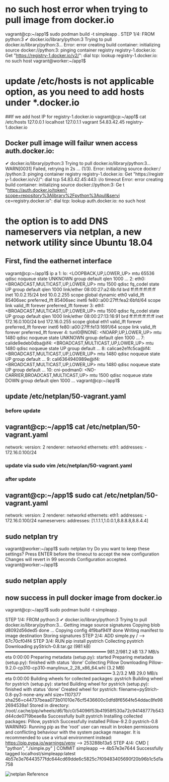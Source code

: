 # no such host error when trying to pull image from docker.io
   vagrant@cp:~/app1$ sudo podman build -t simpleapp .
   STEP 1/4: FROM python:3
   ✔ docker.io/library/python:3
   Trying to pull docker.io/library/python:3...
   Error: error creating build container: initializing source docker://python:3: pinging container registry registry-1.docker.io: Get "https://registry-1.docker.io/v2/": dial tcp: lookup registry-1.docker.io: no such host
   vagrant@worker:~/app1$


# update /etc/hosts is not applicable option, as you need to add hosts under *.docker.io
   ##If we add host IP for registry-1.docker.io
   vagrant@cp:~/app1$ cat /etc/hosts
   127.0.0.1 localhost
   127.0.1.1 vagrant
   54.83.42.45 registry-1.docker.io

## Docker pull image will failur wnen access auth.docker.io:
   ✔ docker.io/library/python:3
   Trying to pull docker.io/library/python:3...
   WARN[0031] Failed, retrying in 2s ... (1/3). Error: initializing source docker:/            /python:3: pinging container registry registry-1.docker.io: Get "https://registr            y-1.docker.io/v2/": dial tcp 54.83.42.45:443: i/o timeout
   Error: error creating build container: initializing source docker://python:3: Ge            t "https://auth.docker.io/token?scope=repository%3Alibrary%2Fpython%3Apull&servi            ce=registry.docker.io": dial tcp: lookup auth.docker.io: no such host


# the option is to add DNS nameservers via netplan, a new network utility since Ubuntu 18.04

## First, find the eathernet interface
   vagrant@cp:~/app1$ ip a
   1: lo: <LOOPBACK,UP,LOWER_UP> mtu 65536 qdisc noqueue state UNKNOWN group default qlen 1000
   ...
   2: eth0: <BROADCAST,MULTICAST,UP,LOWER_UP> mtu 1500 qdisc fq_codel state UP group default qlen 1000
      link/ether 08:00:27:a2:6b:fd brd ff:ff:ff:ff:ff:ff
      inet 10.0.2.15/24 brd 10.0.2.255 scope global dynamic eth0
         valid_lft 85406sec preferred_lft 85406sec
      inet6 fe80::a00:27ff:fea2:6bfd/64 scope link
         valid_lft forever preferred_lft forever
   3: eth1: <BROADCAST,MULTICAST,UP,LOWER_UP> mtu 1500 qdisc fq_codel state UP group default qlen 1000
      link/ether 08:00:27:13:16:91 brd ff:ff:ff:ff:ff:ff
      inet 172.16.0.100/24 brd 172.16.0.255 scope global eth1
         valid_lft forever preferred_lft forever
      inet6 fe80::a00:27ff:fe13:1691/64 scope link
         valid_lft forever preferred_lft forever
   4: tunl0@NONE: <NOARP,UP,LOWER_UP> mtu 1480 qdisc noqueue state UNKNOWN group default qlen 1000
   ...
   7: calide9edeb0dba@if4: <BROADCAST,MULTICAST,UP,LOWER_UP> mtu 1480 qdisc noqueue state UP group default
   ...
   8: calicae2e1fc5ca@if4: <BROADCAST,MULTICAST,UP,LOWER_UP> mtu 1480 qdisc noqueue state UP group default
   ...
   9: cali6364940989e@if4: <BROADCAST,MULTICAST,UP,LOWER_UP> mtu 1480 qdisc noqueue state UP group default
   ...
   10: cni-podman0: <NO-CARRIER,BROADCAST,MULTICAST,UP> mtu 1500 qdisc noqueue state DOWN group default qlen 1000
   ...
   vagrant@cp:~/app1$

## update /etc/netplan/50-vagrant.yaml

### before update
   vagrant@cp:~/app1$ cat /etc/netplan/50-vagrant.yaml
   ---
   network:
   version: 2
   renderer: networkd
   ethernets:
      eth1:
         addresses:
         - 172.16.0.100/24

### update via sudo vim /etc/netplan/50-vagrant.yaml

### after update
   vagrant@cp:~/app1$ sudo cat /etc/netplan/50-vagrant.yaml
   ---
   network:
   version: 2
   renderer: networkd
   ethernets:
      eth1:
         addresses:
         - 172.16.0.100/24
         nameservers:
         addresses: [1.1.1.1,1.0.0.1,8.8.8.8,8.8.4.4]

## sudo netplan try
   vagrant@worker:~/app1$ sudo netplan try
   Do you want to keep these settings?
   Press ENTER before the timeout to accept the new configuration
   Changes will revert in  99 seconds
   Configuration accepted.
   vagrant@worker:~/app1$

## sudo netplan apply

## now success in pull docker image from docker.io
   vagrant@cp:~/app1$ sudo podman build -t simpleapp .

   STEP 1/4: FROM python:3
   ✔ docker.io/library/python:3
   Trying to pull docker.io/library/python:3...
   Getting image source signatures
   Copying blob d8092d56ded5 done
   ...
   Copying config 4f9baf941f done
   Writing manifest to image destination
   Storing signatures
   STEP 2/4: ADD simple.py /
   --> 67c70cf04f4
   STEP 3/4: RUN pip install pystrich
   Collecting pystrich
   Downloading pyStrich-0.8.tar.gz (981 kB)
      ━━━━━━━━━━━━━━━━━━━━━━━━━━━━━━━━━━━━━━ 981.2/981.2 kB 13.7 MB/s eta 0:00:00
   Preparing metadata (setup.py): started
   Preparing metadata (setup.py): finished with status 'done'
   Collecting Pillow
   Downloading Pillow-9.2.0-cp310-cp310-manylinux_2_28_x86_64.whl (3.2 MB)
      ━━━━━━━━━━━━━━━━━━━━━━━━━━━━━━━━━━━━━━━━ 3.2/3.2 MB 29.0 MB/s eta 0:00:00
   Building wheels for collected packages: pystrich
   Building wheel for pystrich (setup.py): started
   Building wheel for pystrich (setup.py): finished with status 'done'
   Created wheel for pystrich: filename=pyStrich-0.8-py3-none-any.whl size=1107377 sha256=c44737beaa073b01010e76cf5436600c0dfd8f6564fe54ddac8fe982694539a1
   Stored in directory: /root/.cache/pip/wheels/d6/1b/c0/54096f53b41958f530a72c94148777b543d44cde0719beae8a
   Successfully built pystrich
   Installing collected packages: Pillow, pystrich
   Successfully installed Pillow-9.2.0 pystrich-0.8
   WARNING: Running pip as the 'root' user can result in broken permissions and conflicting behaviour with the system package manager. It is recommended to use a virtual environment instead: https://pip.pypa.io/warnings/venv
   --> 253288b13a5
   STEP 4/4: CMD [ "python", "./simple.py" ]
   COMMIT simpleapp
   --> 4b57e3e7644
   Successfully tagged localhost/simpleapp:latest
   4b57e3e76443577fdc644cd69dde6c5825c7f09483405690f20b96b1c5d1a758


![netplan Reference](https://netplan.io/reference)